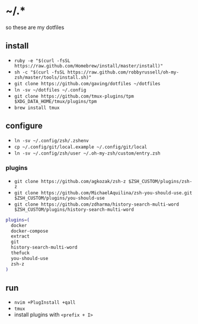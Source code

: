 # ~/.*

so these are my dotfiles

## install

- `ruby -e "$(curl -fsSL https://raw.github.com/Homebrew/install/master/install)"`
- `sh -c "$(curl -fsSL https://raw.github.com/robbyrussell/oh-my-zsh/master/tools/install.sh)"`
- `git clone https://github.com/gaving/dotfiles ~/dotfiles`
- `ln -sv ~/dotfiles ~/.config`
- `git clone https://github.com/tmux-plugins/tpm $XDG_DATA_HOME/tmux/plugins/tpm`
- `brew install tmux`

## configure

- `ln -sv ~/.config/zsh/.zshenv`
- `cp ~/.config/git/local.example ~/.config/git/local`
- `ln -sv ~/.config/zsh/user ~/.oh-my-zsh/custom/entry.zsh`

### plugins

- `git clone https://github.com/agkozak/zsh-z $ZSH_CUSTOM/plugins/zsh-z`
- `git clone https://github.com/MichaelAquilina/zsh-you-should-use.git $ZSH_CUSTOM/plugins/you-should-use`
- `git clone https://github.com/zdharma/history-search-multi-word $ZSH_CUSTOM/plugins/history-search-multi-word`

```bash
plugins=(
  docker
  docker-compose
  extract
  git
  history-search-multi-word
  thefuck
  you-should-use
  zsh-z
)
```

## run

- `nvim +PlugInstall +qall`
- `tmux`
- install plugins with `<prefix + I>`
